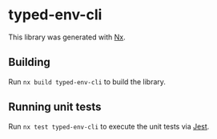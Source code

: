 # typed-env-cli

This library was generated with [Nx](https://nx.dev).

## Building

Run `nx build typed-env-cli` to build the library.

## Running unit tests

Run `nx test typed-env-cli` to execute the unit tests via [Jest](https://jestjs.io).
